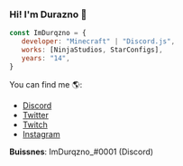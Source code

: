 ### Hi! I'm Durazno 👋

```js
const ImDurqzno = {
   developer: "Minecraft" | "Discord.js",
   works: [NinjaStudios, StarConfigs],
   years: "14",
}
```

You can find me 🌎:
- [Discord](https://discord.gg/cdTNPRX3Q9)
- [Twitter](https://twitter.com/imdurqzno)
- [Twitch](https://twitch.tv/duraznodelflow)
- [Instagram](https://instagram.com/ilydurazno)


**Buissnes**: ImDurqzno_#0001 (Discord) 
